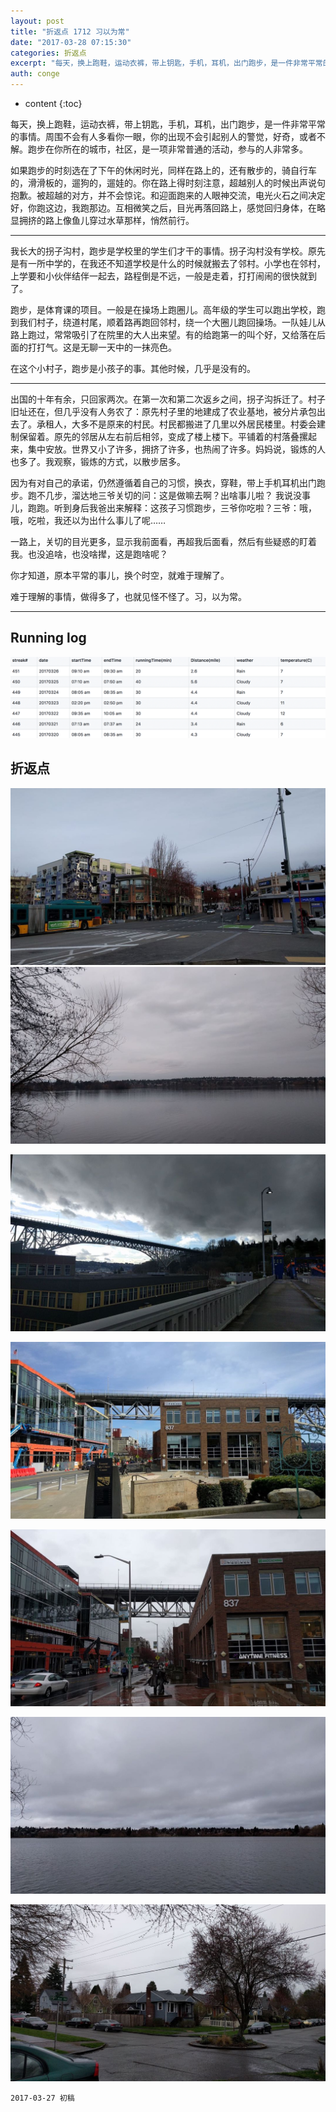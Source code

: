 ```yaml
---
layout: post
title: "折返点 1712 习以为常"
date: "2017-03-28 07:15:30"
categories: 折返点
excerpt: "每天，换上跑鞋，运动衣裤，带上钥匙，手机，耳机，出门跑步，是一件非常平常的事情。周围不会有人多看你一眼，你的出现不会引起别人的警觉，好奇，或者不..."
auth: conge
---
```

* content
{:toc}

每天，换上跑鞋，运动衣裤，带上钥匙，手机，耳机，出门跑步，是一件非常平常的事情。周围不会有人多看你一眼，你的出现不会引起别人的警觉，好奇，或者不解。跑步在你所在的城市，社区，是一项非常普通的活动，参与的人非常多。

如果跑步的时刻选在了下午的休闲时光，同样在路上的，还有散步的，骑自行车的，滑滑板的，遛狗的，遛娃的。你在路上得时刻注意，超越别人的时候出声说句抱歉。被超越的对方，并不会惊诧。和迎面跑来的人眼神交流，电光火石之间决定好，你跑这边，我跑那边。互相微笑之后，目光再落回路上，感觉回归身体，在略显拥挤的路上像鱼儿穿过水草那样，悄然前行。

----

我长大的拐子沟村，跑步是学校里的学生们才干的事情。拐子沟村没有学校。原先是有一所中学的，在我还不知道学校是什么的时候就搬去了邻村。小学也在邻村，上学要和小伙伴结伴一起去，路程倒是不远，一般是走着，打打闹闹的很快就到了。

跑步，是体育课的项目。一般是在操场上跑圈儿。高年级的学生可以跑出学校，跑到我们村子，绕道村尾，顺着路再跑回邻村，绕一个大圈儿跑回操场。一队娃儿从路上跑过，常常吸引了在院里的大人出来望。有的给跑第一的叫个好，又给落在后面的打打气。这是无聊一天中的一抹亮色。

在这个小村子，跑步是小孩子的事。其他时候，几乎是没有的。

----

出国的十年有余，只回家两次。在第一次和第二次返乡之间，拐子沟拆迁了。村子旧址还在，但几乎没有人务农了：原先村子里的地建成了农业基地，被分片承包出去了。承租人，大多不是原来的村民。村民都搬进了几里以外居民楼里。村委会建制保留着。原先的邻居从左右前后相邻，变成了楼上楼下。平铺着的村落叠摞起来，集中安放。世界又小了许多，拥挤了许多，也热闹了许多。妈妈说，锻炼的人也多了。我观察，锻炼的方式，以散步居多。

因为有对自己的承诺，仍然遵循着自己的习惯，换衣，穿鞋，带上手机耳机出门跑步。跑不几步，溜达地三爷关切的问：这是做嘛去啊？出啥事儿啦？ 我说没事儿，跑跑。听到身后我爸出来解释：这孩子习惯跑步，三爷你吃啦？三爷：哦，哦，吃啦，我还以为出什么事儿了呢……

一路上，关切的目光更多，显示我前面看，再超我后面看，然后有些疑惑的盯着我。也没追啥，也没啥撵，这是跑啥呢？

你才知道，原本平常的事儿，换个时空，就难于理解了。

难于理解的事情，做得多了，也就见怪不怪了。习，以为常。

----

## Running log

![week12 2017 running log](/assets/images/折返点/118382-f29fed0d54cf4680.png)


## 折返点

![20170320.jpg](/assets/images/折返点/118382-b6ce76cff3e7a4fa.jpg)
![20170321.jpg](/assets/images/折返点/118382-4f433f8dfb3550a0.jpg)

![20170322.jpg](/assets/images/折返点/118382-7501a91d19a32c4d.jpg)

![20170323.jpg](/assets/images/折返点/118382-3039751ad54a26d8.jpg)

![20170324.jpg](/assets/images/折返点/118382-2772967d417de5fd.jpg)

![20170325.jpg](/assets/images/折返点/118382-52dfddeaac56e481.jpg)

![20170326.jpg](/assets/images/折返点/118382-60b3b25ff1916cd4.jpg)

```
2017-03-27 初稿
```
